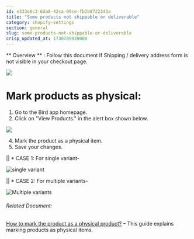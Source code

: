 ```yaml
---
id: e333e6c3-6da8-42ca-99ce-fb2b0722343a
title: "Some products not shippable or deliverable"
category: shopify-settings
section: general
slug: some-products-not-shippable-or-deliverable
crisp_updated_at: 1730789939000
---
```


** Overview ** : Follow this document if Shipping / delivery address form is not visible in your checkout page. 

![](https://storage.crisp.chat/users/helpdesk/website/ca826b447482b000/frame-3-1_1yetm1k.jpg)

# Mark products as physical:

1. Go to the Bird app homepage.
2. Click on "View Products." in the alert box shown below.

![](https://storage.crisp.chat/users/helpdesk/website/ca826b447482b000/10_10drfa5.png)

4. Mark the product as a physical item.
5. Save your changes.

|| * CASE 1: For single variant-

![single variant](https://storage.crisp.chat/users/helpdesk/website/ca826b447482b000/single_12q7xx7.png)

|| * CASE 2: For multiple variants-

![Multiple variants](https://storage.crisp.chat/users/helpdesk/website/ca826b447482b000/multiplae_yjlc46.png)

###### Related Document:

[How to mark the product as a physical product?](https://help.birdchime.com/en-us/article/how-to-mark-the-product-as-a-physical-product-1rdiqi/) – This guide explains marking products as physical items.
